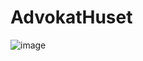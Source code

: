 # AdvokatHuset

![image](https://user-images.githubusercontent.com/62241807/163706670-1d09eb40-126c-4bbf-ae1d-5eeb866eb671.png)
